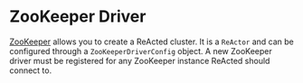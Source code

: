 # ZooKeeper Driver

[ZooKeeper](https://zookeeper.apache.org/) allows you to create a ReActed cluster. It is a `ReActor` and can be configured
through a `ZooKeeperDriverConfig` object. A new ZooKeeper driver must be registered for any ZooKeeper instance ReActed should
connect to.